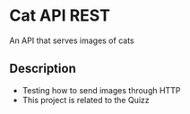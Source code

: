 # Cat API REST

An API that serves images of cats

## Description

- Testing how to send images through HTTP
- This project is related to the Quizz
